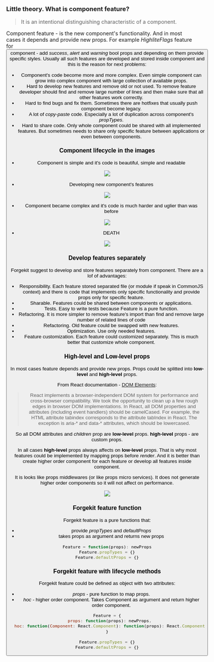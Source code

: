 ### Little theory. What is component feature?

> It is an intentional distinguishing characteristic of a component.

Component feature - is the new component's functionality. And in most cases it depends and provide new props.
For example *HighliteFlags* feature for *<Button/>* component - add *success*, *alert* and *warning* bool props and depending on them provide specific styles.
Usually all such features are developed and stored inside component and this is the reason for next problems:

* Component's code become more and more complex. Even simple component can grow into complex component with large collection of available props.
* Hard to develop new features and remove old or not used. To remove feature developer should find and remove large number of lines and then make sure that all other features work correctly.
* Hard to find bugs and fix them. Sometimes there are hotfixes that usually push component become legacy.
* A lot of *copy-paste* code. Especially a lot of duplication across component's *propTypes*.
* Hard to share code. Only whole component could be shared with all implemented features. But sometimes needs to share only specific feature between applications or even between components.

### Component lifecycle in the images

* Component is simple and it's code is beautiful, simple and readable

<img src="https://raw.githubusercontent.com/tuchk4/forgekit/release/2.0/docs/images/component.png">

* Developing new component's features

<img src="https://raw.githubusercontent.com/tuchk4/forgekit/release/2.0/docs/images/component-with-features.png">

* Component became complex and it's code is much harder and uglier than was before

<img src="https://raw.githubusercontent.com/tuchk4/forgekit/release/2.0/docs/images/component-with-added-features.png">

* DEATH

<img src="https://raw.githubusercontent.com/tuchk4/forgekit/release/2.0/docs/images/component-became-complex.png">

### Develop features separately

Forgekit suggest to develop and store features separately from component. There are a lof of advantages:

* Responsibility. Each feature stored separated file (or module if speak in CommonJS context) and there is code that implements only specific functionality and provide props only for specific feature.
* Sharable. Features could be shared between components or applications.
* Tests. Easy to write tests because Feature is a pure function.
* Refactoring. It is more simpler to remove feature's import than find and remove large number of related lines of code
* Refactoring. Old feature could be swapped with new features.
* Optimization. Use only needed features.
* Feature customization. Each feature could customized separately. This is much better that customize whole component.

### High-level and Low-level props

In most cases feature depends and provide new props.
Props could be splitted into **low-level** and **high-level** props.

From React documentation - [DOM Elements](https://facebook.github.io/react/docs/dom-elements.html):

> React implements a browser-independent DOM system for performance and cross-browser compatibility. We took the opportunity to clean up a few rough edges in browser DOM implementations.
In React, all DOM properties and attributes (including event handlers) should be camelCased. For example, the HTML attribute tabindex corresponds to the attribute tabIndex in React. The exception is aria-* and data-* attributes, which should be lowercased.

So all DOM attributes and *children* prop are **low-level** props.
**high-level** props - are custom props.

In all cases **high-level** props always affects on **low-level** props.
That is why most features could be implemented by mapping props before *render*. And it is better than create higher order component for each feature or develop all features inside component.

It is looks like props middlewares (or like props micro services).
It does not generate higher order components so it will not affect on performance.

<img src="https://raw.githubusercontent.com/tuchk4/forgekit/release/2.0/docs/images/props-as-middleware.png">

### Forgekit feature function

Forgekit feature is a pure functions that:

* provide *propTypes* and *defaultProps*
* takes props as argument and returns new props

```js
Feature = function(props): newProps
Feature.propTypes = {}
Feature.defaultProps = {}
```

### Forgekit feature with lifecycle methods

Forgekit feature could be defined as object with two attributes:

* *props* - pure function to map props.
* *hoc* - higher order component. Takes Component as argument and return higher order component.

```js
Feature = {
  props: function(props): newProps,
  hoc: function(Component: React.Component): function(props): React.Component
}

Feature.propTypes = {}
Feature.defaultProps = {}
```

